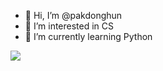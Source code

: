 - 👋 Hi, I’m @pakdonghun
- 👀 I’m interested in CS
- 🌱 I’m currently learning Python


<a href="https://www.notion.so/3fe1fcfa117e4d02a9d501eb5e7c3e8b" target="_blank"><img src="https://img.shields.io/badge/Notion-%23000000.svg?style=for-the-badge&logo=notion&logoColor=white"/></a>
